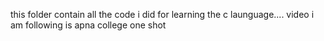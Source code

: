 this folder contain all the code i did for learning the c launguage....
video i am following is apna college one shot 
